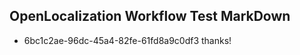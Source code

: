 ## OpenLocalization Workflow Test MarkDown
* 6bc1c2ae-96dc-45a4-82fe-61fd8a9c0df3 thanks!

<!--HONumber=Sep16_HO1-->


